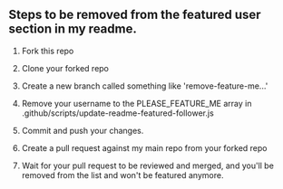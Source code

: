 ## Steps to be removed from the featured user section in my readme.

1. Fork this repo

2. Clone your forked repo

3. Create a new branch called something like 'remove-feature-me...'

4. Remove your username to the PLEASE_FEATURE_ME array in .github/scripts/update-readme-featured-follower.js

5. Commit and push your changes.

6. Create a pull request against my main repo from your forked repo

7. Wait for your pull request to be reviewed and merged, and you'll be removed from the list and won't be featured anymore.
